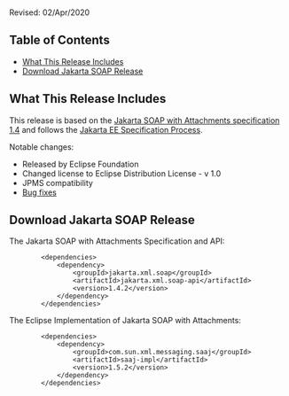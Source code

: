 <br>

Revised: 02/Apr/2020

## Table of Contents

* [What This Release Includes](#what)
* [Download Jakarta SOAP Release](#Download_Jakarta_SOAP_Release)

## <a name="what"></a>What This Release Includes

This release is based on the [Jakarta SOAP with Attachments specification 1.4](https://jakarta.ee/specifications/soap-attachments/1.4/)
and follows the [Jakarta EE Specification Process](https://jakarta.ee/about/jesp/).

Notable changes:

* Released by Eclipse Foundation
* Changed license to Eclipse Distribution License - v 1.0 
* JPMS compatibility
* [Bug fixes](https://github.com/eclipse-ee4j/metro-saaj/issues?q=is%3Aissue+milestone%3A1.5.2+is%3Aclosed)

## <a name="Download_Jakarta_SOAP_Release"></a>Download Jakarta SOAP Release

The Jakarta SOAP with Attachments Specification and API:
```
        <dependencies>
            <dependency>
                <groupId>jakarta.xml.soap</groupId>
                <artifactId>jakarta.xml.soap-api</artifactId>
                <version>1.4.2</version>
            </dependency>
        </dependencies>
```

The Eclipse Implementation of Jakarta SOAP with Attachments:
```
        <dependencies>
            <dependency>
                <groupId>com.sun.xml.messaging.saaj</groupId>
                <artifactId>saaj-impl</artifactId>
                <version>1.5.2</version>
            </dependency>
        </dependencies>
```